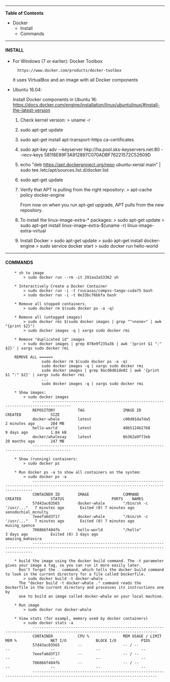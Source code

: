 -----------------------

**Table of Contents**

- Docker
  - Install
  - Commands

-----------------------

#### INSTALL

- For Windows (7 or earlier): Docker Toolbox

        https://www.docker.com/products/docker-toolbox

  It uses VirtualBox and an image with all Docker components

- Ubuntu 16.04:

  Install Docker components in Ubuntu 16: https://docs.docker.com/engine/installation/linux/ubuntulinux/#install-the-latest-version

    1. Check kernel version:
      > uname -r

    2. sudo apt-get update

    3. sudo apt-get install apt-transport-https ca-certificates

    4. sudo apt-key adv --keyserver hkp://ha.pool.sks-keyservers.net:80 --recv-keys 58118E89F3A912897C070ADBF76221572C52609D

    5. echo "deb https://apt.dockerproject.org/repo ubuntu-xenial main" | sudo tee /etc/apt/sources.list.d/docker.list

    6. sudo apt-get update

    7. Verify that APT is pulling from the right repository:
      > apt-cache policy docker-engine

       From now on when you run apt-get upgrade, APT pulls from the new repository.

    8. To install the linux-image-extra-* packages:
      > sudo apt-get update
      > sudo apt-get install linux-image-extra-$(uname -r) linux-image-extra-virtual

    9. Install Docker
      > sudo apt-get update
      > sudo apt-get install docker-engine
      > sudo service docker start
      > sudo docker run hello-world

-----------------------

#### COMMANDS

      	* sh to image
      		> sudo docker run --rm -it 291aa3a53362 sh

      	* Interactively Create a Docker Container
      		> sudo docker run -i -t rsucasas/compss-tango-cuda75 bash
      		> sudo docker run -i -t 8e33bc76bbfa bash

      	* Remove all stopped containers.
      		> sudo docker rm $(sudo docker ps -a -q)

      	* Remove all (untagged images)
      		> sudo docker rmi $(sudo docker images | grep "^<none>" | awk "{print $2}")
      		> sudo docker images -q | xargs sudo docker rmi

        * Remove "duplicated id" images
      		> sudo docker images | grep 078e9f235a3b | awk '{print $1 ":" $2}' | xargs sudo docker rmi

      	REMOVE ALL =====>
      				sudo docker rm $(sudo docker ps -a -q)
      				sudo docker images -q | xargs sudo docker rmi
      				sudo docker images | grep 9acd8d61de02 | awk '{print $1 ":" $2}' | xargs sudo docker rmi
      				...
      				sudo docker images -q | xargs sudo docker rmi

      	* Show images:
      		> sudo docker images
      			---------------------------------------------------------------------------------------
      			REPOSITORY          TAG                 IMAGE ID            CREATED             SIZE
      			docker-whale        latest              c00d01da7da5        2 minutes ago       284 MB
      			hello-world         latest              48b5124b2768        9 days ago          1.84 kB
      			docker/whalesay     latest              6b362a9f73eb        20 months ago       247 MB
      			---------------------------------------------------------------------------------------

      	* Show (running) containers:
      		> sudo docker ps

      	* Run docker ps -a to show all containers on the system:
      		> sudo docker ps -a
      			--------------------------------------------------------------------------------------------------------------------------------------------
      			CONTAINER ID        IMAGE               COMMAND                  CREATED             STATUS                     PORTS    NAMES
      			57d43ac03565        docker-whale        "/bin/sh -c '/usr/..."   7 minutes ago       Exited (0) 7 minutes ago            xenodochial_mcnulty
      			7eeefa6d3f17        docker-whale        "/bin/sh -c '/usr/..."   7 minutes ago       Exited (0) 7 minutes ago            musing_spence
      			706866f404fb        hello-world         "/hello"                 3 days ago          Exited (0) 3 days ago               amazing_mahavira
      			--------------------------------------------------------------------------------------------------------------------------------------------

      	* build the image using the docker build command. The -t parameter gives your image a tag, so you can run it more easily later.
      	  Don’t forget the . command, which tells the docker build command to look in the current directory for a file called Dockerfile.
      		> sudo docker build -t docker-whale .
      	  The "docker build -t docker-whale ." command reads the Dockerfile in the current directory and processes its instructions one by
      	  one to build an image called docker-whale on your local machine.

      	* Run image
      		> sudo docker run docker-whale

      	* View stats (for exampl, memory used by docker containers)
      		> sudo docker stats -a
      			-----------------------------------------------------------------------------------------------------------------------------
      			CONTAINER           CPU %               MEM USAGE / LIMIT   MEM %               NET I/O             BLOCK I/O           PIDS
      			57d43ac03565        --                  -- / --             --                  --                  --                  --
      			7eeefa6d3f17        --                  -- / --             --                  --                  --                  --
      			706866f404fb        --                  -- / --             --                  --                  --                  --
      			-----------------------------------------------------------------------------------------------------------------------------
            
